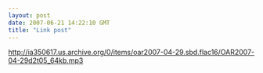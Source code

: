 ```yaml
---
layout: post
date: 2007-06-21 14:22:10 GMT
title: "Link post"
---
```

<http://ia350617.us.archive.org/0/items/oar2007-04-29.sbd.flac16/OAR2007-04-29d2t05_64kb.mp3>

